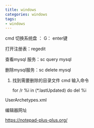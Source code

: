 ```yaml
---
title: windows
categories: windows
tags: 
- windows
---
```



cmd 切换系统盘 ： G： enter键

打开注册表：regedit

查看mysql 服务：sc query mysql

删除mysql服务：sc delete mysql



1. 找到需要删除的目录文件 cmd  输入命令

   for /r %i in (*.lastUpdated) do del %i 

UserArchetypes.xml

编辑器网址

https://notepad-plus-plus.org/

